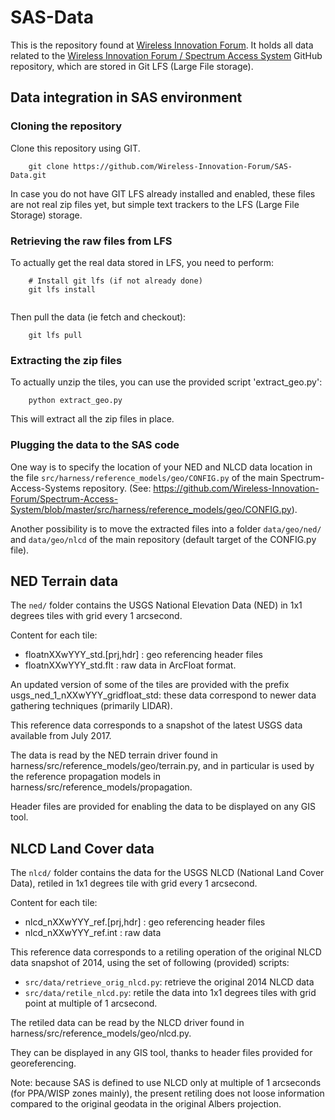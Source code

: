 # SAS-Data
This is the repository found at [Wireless Innovation Forum](https://github.com/Wireless-Innovation-Forum/SAS-Data). It holds all data related to the [Wireless Innovation Forum / Spectrum Access System](https://github.com/Wireless-Innovation-Forum/Spectrum-Access-System) GitHub repository,
which are stored in Git LFS (Large File storage).

## Data integration in SAS environment

### Cloning the repository
Clone this repository using GIT.

```
    git clone https://github.com/Wireless-Innovation-Forum/SAS-Data.git
```

In case you do not have GIT LFS already installed and enabled, these files are not real
zip files yet, but simple text trackers to the LFS (Large File Storage) storage.


### Retrieving the raw files from LFS

To actually get the real data stored in LFS, you need to perform:

```
    # Install git lfs (if not already done)
    git lfs install
    
```

Then pull the data (ie fetch and checkout):

```
    git lfs pull
```

### Extracting the zip files

To actually unzip the tiles, you can use the provided script 'extract_geo.py':

```
    python extract_geo.py
```

This will extract all the zip files in place.

### Plugging the data to the SAS code

One way is to specify the location of your NED and NLCD data location in the file
`src/harness/reference_models/geo/CONFIG.py` of the main Spectrum-Access-Systems repository.
(See: https://github.com/Wireless-Innovation-Forum/Spectrum-Access-System/blob/master/src/harness/reference_models/geo/CONFIG.py).

Another possibility is to move the extracted files into a folder `data/geo/ned/` and `data/geo/nlcd`
of the main repository (default target of the CONFIG.py file).


## NED Terrain data

The `ned/` folder contains the USGS National Elevation Data (NED) in 1x1 degrees tiles with grid every 1 arcsecond.

Content for each tile:

  - floatnXXwYYY_std.[prj,hdr] : geo referencing header files
  - floatnXXwYYY_std.flt : raw data in ArcFloat format.

An updated version of some of the tiles are provided with the prefix usgs_ned_1_nXXwYYY_gridfloat_std: 
these data correspond to newer data gathering techniques (primarily LIDAR).

This reference data corresponds to a snapshot of the latest USGS data available from July 2017.

The data is read by the NED terrain driver found in harness/src/reference_models/geo/terrain.py, 
and in particular is used by the reference propagation models in harness/src/reference_models/propagation.

Header files are provided for enabling the data to be displayed on any GIS tool.

## NLCD Land Cover data

The `nlcd/` folder contains the data for the USGS NLCD (National Land Cover Data), retiled in 1x1 degrees tile with grid every 1 arcsecond.

Content for each tile:

  - nlcd_nXXwYYY_ref.[prj,hdr] : geo referencing header files
  - nlcd_nXXwYYY_ref.int : raw data

This reference data corresponds to a retiling operation of the original NLCD data snapshot of 2014, 
using the set of following (provided) scripts:

 - `src/data/retrieve_orig_nlcd.py`: retrieve the original 2014 NLCD data
 - `src/data/retile_nlcd.py`: retile the data into 1x1 degrees tiles with grid point at multiple of 1 arcsecond.

The retiled data can be read by the NLCD driver found in harness/src/reference_models/geo/nlcd.py.

They can be displayed in any GIS tool, thanks to header files provided for georeferencing.

Note: because SAS is defined to use NLCD only at multiple of 1 arcseconds (for PPA/WISP zones mainly), the present retiling 
does not loose information compared to the original geodata in the original Albers projection.



